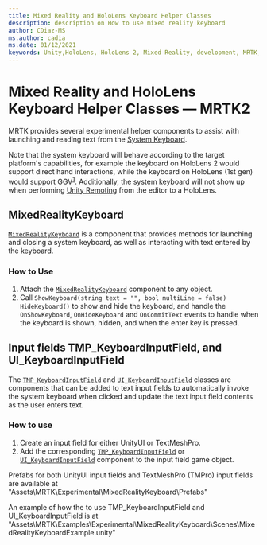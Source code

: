 ```yaml
---
title: Mixed Reality and HoloLens Keyboard Helper Classes
description: description on How to use mixed reality keyboard
author: CDiaz-MS
ms.author: cadia
ms.date: 01/12/2021
keywords: Unity,HoloLens, HoloLens 2, Mixed Reality, development, MRTK,
---
```


# Mixed Reality and HoloLens Keyboard Helper Classes &#8212; MRTK2

MRTK provides several experimental helper components to assist with launching and reading text from the [System Keyboard](../ux-building-blocks/system-keyboard.md).

Note that the system keyboard will behave according to the target platform's capabilities, for example the keyboard on HoloLens 2 would support direct hand interactions, while the keyboard on HoloLens (1st gen) would support GGV<sup>[1](/windows/mixed-reality/gaze)</sup>. Additionally, the system keyboard will not show up when performing [Unity Remoting](../tools/holographic-remoting.md) from the editor to a HoloLens.

## MixedRealityKeyboard

[`MixedRealityKeyboard`](xref:Microsoft.MixedReality.Toolkit.Experimental.UI.MixedRealityKeyboard) is a component that provides methods for launching and closing a system keyboard, as well as interacting with text entered by the keyboard.  

### How to Use

1. Attach the [`MixedRealityKeyboard`](xref:Microsoft.MixedReality.Toolkit.Experimental.UI.MixedRealityKeyboard) component to any object.
2. Call `ShowKeyboard(string text = "", bool multiLine = false)` `HideKeyboard()` to show and hide the keyboard, and handle the `OnShowKeyboard`, `OnHideKeyboard` and `OnCommitText` events to handle when the keyboard is shown, hidden, and when the enter key is pressed.

## Input fields TMP_KeyboardInputField, and UI_KeyboardInputField

The [`TMP_KeyboardInputField`](xref:Microsoft.MixedReality.Toolkit.Experimental.UI.TMP_KeyboardInputField) and [`UI_KeyboardInputField`](xref:Microsoft.MixedReality.Toolkit.Experimental.UI.UI_KeyboardInputField) classes are components that can be added to text input fields to automatically invoke the system keyboard when clicked and update the text input field contents as the user enters text.

### How to use

1. Create an input field for either UnityUI or TextMeshPro.
2. Add the corresponding [`TMP_KeyboardInputField`](xref:Microsoft.MixedReality.Toolkit.Experimental.UI.TMP_KeyboardInputField) or [`UI_KeyboardInputField`](xref:Microsoft.MixedReality.Toolkit.Experimental.UI.UI_KeyboardInputField) component to the input field game object.

Prefabs for both UnityUI input fields and TextMeshPro (TMPro) input fields are available at "Assets\MRTK\Experimental\MixedRealityKeyboard\Prefabs"

An example of how the to use TMP_KeyboardInputField and UI_KeyboardInputField is at "Assets\MRTK\Examples\Experimental\MixedRealityKeyboard\Scenes\MixedRealityKeyboardExample.unity"